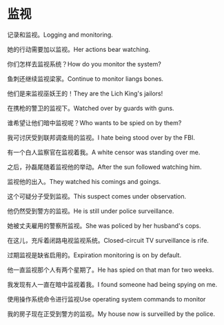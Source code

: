 # 监视

<p><span class="chinese">记录和监视。</span><span class="english">Logging and monitoring.</span></p>

<p><span class="chinese">她的行动需要加以监视。</span><span class="english">Her actions bear watching.</span></p>

<p><span class="chinese">你们怎样去监视系统？</span><span class="english">How do you monitor the system?</span></p>

<p><span class="chinese">鱼刺还继续监视梁家。</span><span class="english">Continue to monitor liangs bones.</span></p>

<p><span class="chinese">他们是来监视巫妖王的！</span><span class="english">They are the Lich King's jailors!</span></p>

<p><span class="chinese">在携枪的警卫的监视下。</span><span class="english">Watched over by guards with guns.</span></p>

<p><span class="chinese">谁希望让他们暗中监视呢？</span><span class="english">Who wants to be spied on by them?</span></p>

<p><span class="chinese">我可讨厌受到联邦调查局的监视。</span><span class="english">I hate being stood over by the FBI.</span></p>

<p><span class="chinese">有一个白人监察官在监视着我。</span><span class="english">A white censor was standing over me.</span></p>

<p><span class="chinese">之后，孙磊尾随着监视他的举动。</span><span class="english">After the sun followed watching him.</span></p>

<p><span class="chinese">监视他的出入。</span><span class="english">They watched his comings and goings.</span></p>

<p><span class="chinese">这个可疑分子受到监视。</span><span class="english">This suspect comes under observation.</span></p>

<p><span class="chinese">他仍然受到警方的监视。</span><span class="english">He is still under police surveillance.</span></p>

<p><span class="chinese">她被丈夫雇用的警察所监视。</span><span class="english">She was policed by her husband's cops.</span></p>

<p><span class="chinese">在这儿，充斥着闭路电视监视系统。</span><span class="english">Closed-circuit TV surveillance is rife.</span></p>

<p><span class="chinese">过期监视是缺省启用的。</span><span class="english">Expiration monitoring is on by default.</span></p>

<p><span class="chinese">他一直监视那个人有两个星期了。</span><span class="english">He has spied on that man for two weeks.</span></p>

<p><span class="chinese">我发现有人一直在暗中监视着我。</span><span class="english">I found someone had being spying on me.</span></p>

<p><span class="chinese">使用操作系统命令进行监视</span><span class="english">Use operating system commands to monitor</span></p>

<p><span class="chinese">我的房子现在正受到警方的监视。</span><span class="english">My house now is surveilled by the police.</span></p>


